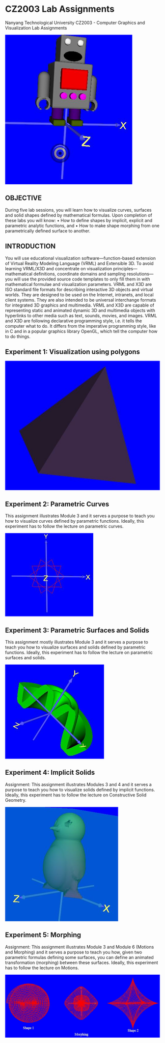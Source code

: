 # CZ2003 Lab Assignments

Nanyang Technological University CZ2003 - Computer Graphics and Visualization Lab Assignments

![Image of robot](https://github.com/ShearmanChua/CZ2003-Lab-Assignments/blob/master/images/robot.JPG)

## OBJECTIVE

During five lab sessions, you will learn how to visualize curves, surfaces and solid
shapes defined by mathematical formulas. Upon completion of these labs you will
know:
• How to define shapes by implicit, explicit and parametric analytic functions, and
• How to make shape morphing from one parametrically defined surface to another.

## INTRODUCTION
You will use educational visualization software—function-based extension of Virtual
Reality Modeling Language (VRML) and Extensible 3D. To avoid learning
VRML/X3D and concentrate on visualization principles—mathematical definitions,
coordinate domains and sampling resolutions—you will use the provided source code
templates to only fill them in with mathematical formulae and visualization parameters.
VRML and X3D are ISO standard file formats for describing interactive 3D objects and
virtual worlds. They are designed to be used on the Internet, intranets, and local client
systems. They are also intended to be universal interchange formats for integrated 3D
graphics and multimedia. VRML and X3D are capable of representing static and
animated dynamic 3D and multimedia objects with hyperlinks to other media such as
text, sounds, movies, and images. VRML and X3D are following declarative
programming style, i.e. it tells the computer what to do. It differs from the imperative
programming style, like in C and in a popular graphics library OpenGL, which tell the
computer how to do things.

## Experiment 1: Visualization using polygons

![Image of lab1](https://github.com/ShearmanChua/CZ2003-Lab-Assignments/blob/master/images/pyramid.JPG)

## Experiment 2: Parametric Curves

This assignment illustrates Module 3 and it serves a purpose to teach you how to
visualize curves defined by parametric functions. Ideally, this experiment has to follow
the lecture on parametric curves.

![Image of lab2](https://github.com/ShearmanChua/CZ2003-Lab-Assignments/blob/master/images/circle%204.JPG)

## Experiment 3: Parametric Surfaces and Solids

This assignment mostly illustrates Module 3 and it serves a purpose to teach you how
to visualize surfaces and solids defined by parametric functions. Ideally, this experiment
has to follow the lecture on parametric surfaces and solids.

![Image of lab3](https://github.com/ShearmanChua/CZ2003-Lab-Assignments/blob/master/images/lab3.JPG)

## Experiment 4: Implicit Solids

Assignment:
This assignment illustrates Modules 3 and 4 and it serves a purpose to teach you how
to visualize solids defined by implicit functions. Ideally, this experiment has to follow the
lecture on Constructive Solid Geometry.

![Image of lab4](https://github.com/ShearmanChua/CZ2003-Lab-Assignments/blob/master/images/penguin.JPG)

## Experiment 5: Morphing

Assignment:
This assignment illustrates Module 3 and Module 6 (Motions and Morphing) and it
serves a purpose to teach you how, given two parametric formulas defining some
surfaces, you can define an animated transformation (morphing) between these
surfaces. Ideally, this experiment has to follow the lecture on Motions.

![Image of lab5](https://github.com/ShearmanChua/CZ2003-Lab-Assignments/blob/master/images/3D%20morphing.JPG)
